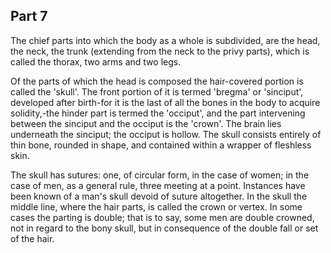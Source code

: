 ## Part 7

The chief parts into which the body as a whole is subdivided, are the head, the neck, the trunk (extending from the neck to the privy parts), which is called the thorax, two arms and two legs.

Of the parts of which the head is composed the hair-covered portion is called the 'skull'.
The front portion of it is termed 'bregma' or 'sinciput', developed after birth-for it is the last of all the bones in the body to acquire solidity,-the hinder part is termed the 'occiput', and the part intervening between the sinciput and the occiput is the 'crown'.
The brain lies underneath the sinciput; the occiput is hollow.
The skull consists entirely of thin bone, rounded in shape, and contained within a wrapper of fleshless skin.

The skull has sutures: one, of circular form, in the case of women; in the case of men, as a general rule, three meeting at a point.
Instances have been known of a man's skull devoid of suture altogether.
In the skull the middle line, where the hair parts, is called the crown or vertex.
In some cases the parting is double; that is to say, some men are double crowned, not in regard to the bony skull, but in consequence of the double fall or set of the hair.

